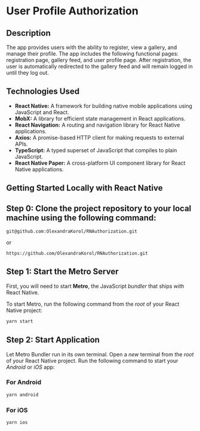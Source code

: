 # User Profile Authorization

## Description

The app provides users with the ability to register, view a gallery, and manage their profile. The app includes the following functional pages: registration page, gallery feed, and user profile page. After registration, the user is automatically redirected to the gallery feed and will remain logged in until they log out.

## Technologies Used

- **React Native:** A framework for building native mobile applications using JavaScript and React.
- **MobX:** A library for efficient state management in React applications.
- **React Navigation:** A routing and navigation library for React Native applications.
- **Axios:** A promise-based HTTP client for making requests to external APIs.
- **TypeScript:** A typed superset of JavaScript that compiles to plain JavaScript.
- **React Native Paper:** A cross-platform UI component library for React Native applications.

## Getting Started Locally with React Native

## Step 0: Clone the project repository to your local machine using the following command:

   ```
   git@github.com:OlexandraKorol/RNAuthorization.git
   ```

   or

   ```
   https://github.com/OlexandraKorol/RNAuthorization.git
   ```

## Step 1: Start the Metro Server

First, you will need to start **Metro**, the JavaScript _bundler_ that ships _with_ React Native.

To start Metro, run the following command from the _root_ of your React Native project:

```bash
yarn start
```

## Step 2: Start Application

Let Metro Bundler run in its _own_ terminal. Open a _new_ terminal from the _root_ of your React Native project. Run the following command to start your _Android_ or _iOS_ app:

### For Android

```bash
yarn android
```

### For iOS

```bash
yarn ios
```
